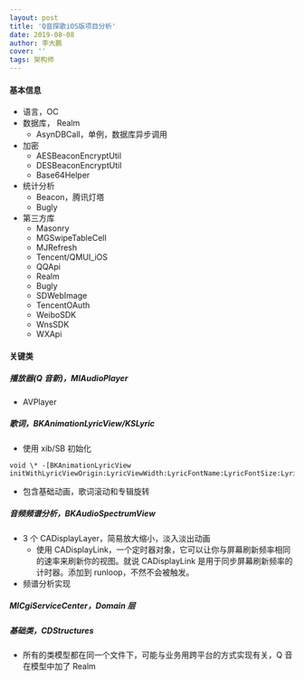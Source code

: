 ```yaml
---
layout: post
title: 'Q音探歌iOS版项目分析'
date: 2019-08-08
author: 李大鹏
cover: ''
tags: 架构师
---
```


#### 基本信息

- 语言，OC
- 数据库， Realm
  - AsynDBCall，单例，数据库异步调用
- 加密
  - AESBeaconEncryptUtil
  - DESBeaconEncryptUtil
  - Base64Helper
- 统计分析
  - Beacon，腾讯灯塔
  - Bugly
- 第三方库
  - Masonry
  - MGSwipeTableCell
  - MJRefresh
  - Tencent/QMUI_iOS
  - QQApi
  - Realm
  - Bugly
  - SDWebImage
  - TencentOAuth
  - WeiboSDK
  - WnsSDK
  - WXApi

#### 关键类

##### 播放器(Q 音新)，MIAudioPlayer

- AVPlayer

##### 歌词，BKAnimationLyricView/KSLyric

- 使用 xib/SB 初始化

```
void \* -[BKAnimationLyricView initWithLyricViewOrigin:LyricViewWidth:LyricFontName:LyricFontSize:LyricColor:LyricOneLineHeight:LyricMaxLineNum:TranslateFontName:TranslateFontSize:TranslateColor:TranslateOneLineHeight:TranslateMaxLineNum:DrawSize:]
```

- 包含基础动画，歌词滚动和专辑旋转

##### 音频频谱分析，BKAudioSpectrumView

- 3 个 CADisplayLayer，简易放大缩小，淡入淡出动画
  - 使用 CADisplayLink，一个定时器对象，它可以让你与屏幕刷新频率相同的速率来刷新你的视图。就说 CADisplayLink 是用于同步屏幕刷新频率的计时器。添加到 runloop，不然不会被触发。
- 频谱分析实现

##### MICgiServiceCenter，Domain 层

##### 基础类，CDStructures

- 所有的类模型都在同一个文件下，可能与业务用跨平台的方式实现有关，Q 音在模型中加了 Realm
